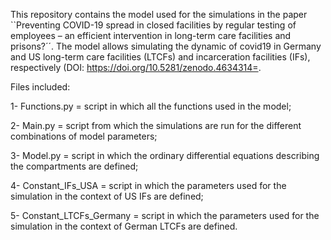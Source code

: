This repository contains the model used for the simulations in the paper ``Preventing COVID-19 spread in closed facilities by regular testing of employees – an efficient intervention in long-term care facilities and prisons?´´. The model allows simulating the dynamic of covid19 in Germany and US long-term care facilities (LTCFs) and incarceration facilities (IFs), respectively (DOI: https://doi.org/10.5281/zenodo.4634314=.

Files included:

1- Functions.py = script in which all the functions used in the model;

2- Main.py = script from which the simulations are run for the different combinations of model parameters;

3- Model.py = script in which the ordinary differential equations describing the compartments are defined;

4- Constant_IFs_USA = script in which the parameters used for the simulation in the context of US IFs are defined;

5- Constant_LTCFs_Germany = script in which the parameters used for the simulation in the context of German LTCFs are defined.
